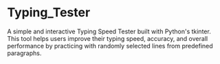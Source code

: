 # Typing_Tester
A simple and interactive Typing Speed Tester built with Python's tkinter. This tool helps users improve their typing speed, accuracy, and overall performance by practicing with randomly selected lines from predefined paragraphs.
